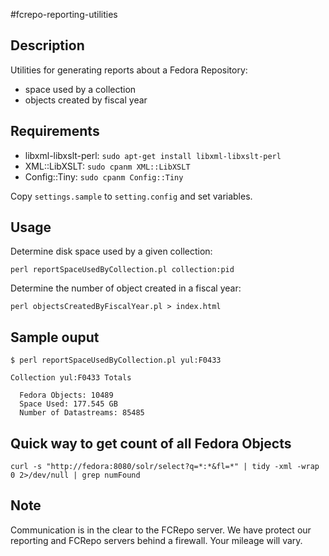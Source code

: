 #fcrepo-reporting-utilities

## Description

Utilities for generating reports about a Fedora Repository:

- space used by a collection
- objects created by fiscal year

## Requirements

* libxml-libxslt-perl: `sudo apt-get install libxml-libxslt-perl`
* XML::LibXSLT: `sudo cpanm XML::LibXSLT`
* Config::Tiny: `sudo cpanm Config::Tiny`

Copy `settings.sample` to `setting.config` and set variables.

## Usage

Determine disk space used by a given collection:

`perl reportSpaceUsedByCollection.pl collection:pid`

Determine the number of object created in a fiscal year:

`perl objectsCreatedByFiscalYear.pl > index.html`

## Sample ouput

```
$ perl reportSpaceUsedByCollection.pl yul:F0433

Collection yul:F0433 Totals

  Fedora Objects: 10489
  Space Used: 177.545 GB
  Number of Datastreams: 85485
```

## Quick way to get count of all Fedora Objects 

`curl -s "http://fedora:8080/solr/select?q=*:*&fl=*" | tidy -xml -wrap 0 2>/dev/null | grep numFound`

## Note

Communication is in the clear to the FCRepo server. We have protect our reporting and FCRepo servers behind a firewall. Your mileage will vary.
